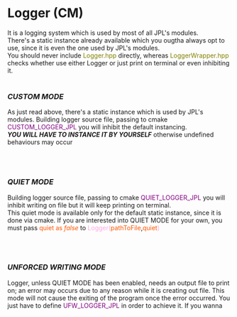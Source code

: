 # Logger (CM)

It is a logging system which is used by most of all JPL's modules.<br>
There's a static instance already available which you ougtha always opt to use, since it is even the one used by JPL's modules.<br>
You should never include <span style="color:olive">Logger.hpp</span> directly, whereas <span style="color:olive">LoggerWrapper.hpp</span> checks whether use either Logger or just print on terminal or even inhibiting it.
<br><br>
<h3><i>CUSTOM MODE</i></h3>
As just read above, there's a static instance which is used by JPL's modules. Building logger
source file, passing to cmake <span style="color:purple">CUSTOM_LOGGER_JPL</span> you will inhibit the default instancing.<br>
<b><i>YOU WILL HAVE TO INSTANCE IT BY YOURSELF</i></b> otherwise undefined behaviours may occur

<!-- -->
<br><br>
<h3><i>QUIET MODE</i></h3>
Building logger source file, passing to cmake <span style="color:purple">QUIET_LOGGER_JPL</span> you will inhibit writing on file but it will keep printing on terminal.<br>
This quiet mode is available only for the default static instance, since it is done via cmake. If you are interested into QUIET MODE for your own, you must pass 
<span style="color:#ff5500">quiet as <i>false</i></span> to <span style="color:#ffa8e2">Logger(</span><span style="color:#ff5500">pathToFile</span>,<span style="color:#ff5500">quiet</span><span style="color:#ffa8e2">)</span>

<!-- Explaining Unforced Writing Mode-->
<br><br>
<h3><i>UNFORCED WRITING MODE</i></h3>
Logger, unless QUIET MODE has been enabled, needs an output file to print on; an error may occurs due to any reason while it is creating out file. This mode will not cause the exiting of the program once the error occurred. You just have to define <span style="color:purple">UFW_LOGGER_JPL</span> in order to achieve it.
If you wanna 